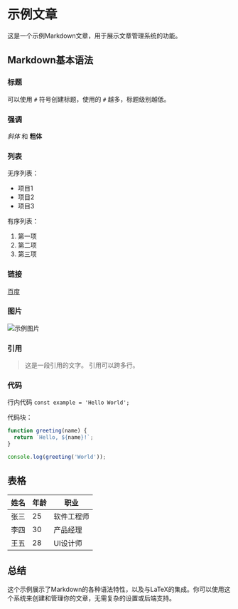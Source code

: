 # 示例文章

这是一个示例Markdown文章，用于展示文章管理系统的功能。

## Markdown基本语法

### 标题

可以使用 `#` 符号创建标题，使用的 `#` 越多，标题级别越低。

### 强调

*斜体* 和 **粗体**

### 列表

无序列表：
- 项目1
- 项目2
- 项目3

有序列表：
1. 第一项
2. 第二项
3. 第三项

### 链接

[百度](https://www.baidu.com)

### 图片

![示例图片](https://picsum.photos/600/300)

### 引用

> 这是一段引用的文字。
> 引用可以跨多行。

### 代码

行内代码 `const example = 'Hello World';`

代码块：
```javascript
function greeting(name) {
  return `Hello, ${name}!`;
}

console.log(greeting('World'));
```

## 表格

| 姓名 | 年龄 | 职业 |
|------|------|------|
| 张三 | 25 | 软件工程师 |
| 李四 | 30 | 产品经理 |
| 王五 | 28 | UI设计师 |

## 总结

这个示例展示了Markdown的各种语法特性，以及与LaTeX的集成。你可以使用这个系统来创建和管理你的文章，无需复杂的设置或后端支持。 